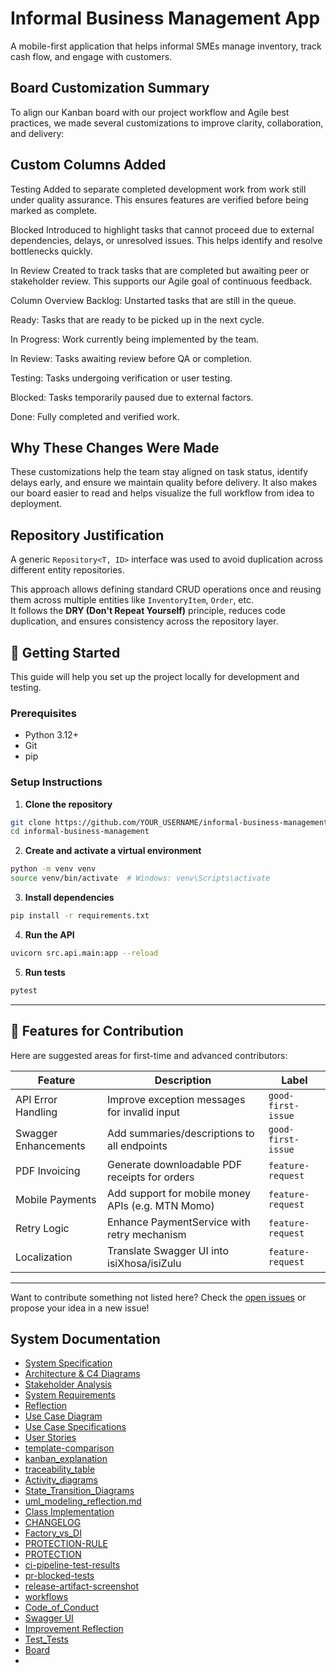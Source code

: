 # Informal Business Management App
A mobile-first application that helps informal SMEs manage inventory, track cash flow, and engage with customers.

## Board Customization Summary
To align our Kanban board with our project workflow and Agile best practices, we made several customizations to improve clarity, collaboration, and delivery:

## Custom Columns Added
Testing
Added to separate completed development work from work still under quality assurance. This ensures features are verified before being marked as complete.

Blocked
Introduced to highlight tasks that cannot proceed due to external dependencies, delays, or unresolved issues. This helps identify and resolve bottlenecks quickly.

In Review
Created to track tasks that are completed but awaiting peer or stakeholder review. This supports our Agile goal of continuous feedback.

Column Overview
Backlog: Unstarted tasks that are still in the queue.

Ready: Tasks that are ready to be picked up in the next cycle.

In Progress: Work currently being implemented by the team.

In Review: Tasks awaiting review before QA or completion.

Testing: Tasks undergoing verification or user testing.

Blocked: Tasks temporarily paused due to external factors.

Done: Fully completed and verified work.

## Why These Changes Were Made
These customizations help the team stay aligned on task status, identify delays early, and ensure we maintain quality before delivery. It also makes our board easier to read and helps visualize the full workflow from idea to deployment.

## Repository Justification

A generic `Repository<T, ID>` interface was used to avoid duplication across different entity repositories.

This approach allows defining standard CRUD operations once and reusing them across multiple entities like `InventoryItem`, `Order`, etc.  
It follows the **DRY (Don't Repeat Yourself)** principle, reduces code duplication, and ensures consistency across the repository layer.

## 🚀 Getting Started

This guide will help you set up the project locally for development and testing.

### Prerequisites
- Python 3.12+
- Git
- pip

### Setup Instructions

1. **Clone the repository**

```bash
git clone https://github.com/YOUR_USERNAME/informal-business-management.git
cd informal-business-management
```

2. **Create and activate a virtual environment**

```bash
python -m venv venv
source venv/bin/activate  # Windows: venv\Scripts\activate
```

3. **Install dependencies**

```bash
pip install -r requirements.txt
```

4. **Run the API**

```bash
uvicorn src.api.main:app --reload
```

5. **Run tests**

```bash
pytest
```

---

## 🌟 Features for Contribution

Here are suggested areas for first-time and advanced contributors:

| Feature | Description | Label |
|--------|-------------|-------|
| API Error Handling | Improve exception messages for invalid input | `good-first-issue` |
| Swagger Enhancements | Add summaries/descriptions to all endpoints | `good-first-issue` |
| PDF Invoicing | Generate downloadable PDF receipts for orders | `feature-request` |
| Mobile Payments | Add support for mobile money APIs (e.g. MTN Momo) | `feature-request` |
| Retry Logic | Enhance PaymentService with retry mechanism | `feature-request` |
| Localization | Translate Swagger UI into isiXhosa/isiZulu | `feature-request` |

---

Want to contribute something not listed here? Check the [open issues](../../issues) or propose your idea in a new issue!


## System Documentation
- [System Specification](SPECIFICATION.md)
- [Architecture & C4 Diagrams](ARCHITECTURE.md)
- [Stakeholder Analysis](STAKEHOLDERS.md)
- [System Requirements](SYSTEM_REQUIREMENTS.md)
- [Reflection](REFLECTION.md)
- [Use Case Diagram](Use_Case_Diagram.md)
- [Use Case Specifications](Use_Case_Specifications.md)
- [User Stories](https://github.com/NdumisoCPUT/informal-business-management/wiki)
- [template-comparison](template-comparison.md)
-  [kanban_explanation](kanban_explanation.md)
-  [traceability_table](traceability_table.md)
-  [Activity_diagrams](Activity_diagrams.md)
- [State_Transition_Diagrams](State_Transition_Diagrams.md)
- [uml_modeling_reflection.md](uml_modeling_reflection.md)
- [Class Implementation](class-implementation-task.-1.md)
- [CHANGELOG](CHANGELOG.md)
- [Factory_vs_DI](Factory_vs_DI.md)
- [PROTECTION-RULE](PROTECTION-RULE.md)
- [PROTECTION](PROTECTION.md)
- [ci-pipeline-test-results](ci-pipeline-test-results.md)
- [pr-blocked-tests](pr-blocked-tests.md)
- [release-artifact-screenshot](release-artifact-screenshot.md)
- [workflows](workflows.md)
- [Code_of_Conduct](Code_Of_Conduct)
- [Swagger UI](Swagger_UI.md)
- [Improvement Reflection](IMPROVEMENT_REFLECTION.md)
- [Test_Tests](Test_Tests.md)
- [Board](Board.md)
- 




  


  
   




